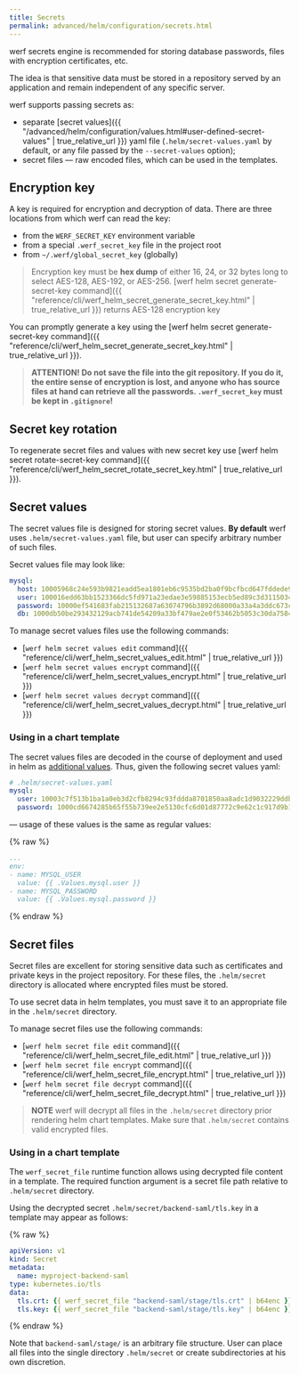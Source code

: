 ```yaml
---
title: Secrets
permalink: advanced/helm/configuration/secrets.html
---
```


werf secrets engine is recommended for storing database passwords, files with encryption certificates, etc.

The idea is that sensitive data must be stored in a repository served by an application and remain independent of any specific server.

werf supports passing secrets as:
 - separate [secret values]({{ "/advanced/helm/configuration/values.html#user-defined-secret-values" | true_relative_url }}) yaml file (`.helm/secret-values.yaml` by default, or any file passed by the `--secret-values` option);
 - secret files — raw encoded files, which can be used in the templates.

## Encryption key

A key is required for encryption and decryption of data. There are three locations from which werf can read the key:
* from the `WERF_SECRET_KEY` environment variable
* from a special `.werf_secret_key` file in the project root
* from `~/.werf/global_secret_key` (globally)

> Encryption key must be **hex dump** of either 16, 24, or 32 bytes long to select AES-128, AES-192, or AES-256. [werf helm secret generate-secret-key command]({{ "reference/cli/werf_helm_secret_generate_secret_key.html" | true_relative_url }}) returns AES-128 encryption key

You can promptly generate a key using the [werf helm secret generate-secret-key command]({{ "reference/cli/werf_helm_secret_generate_secret_key.html" | true_relative_url }}).

> **ATTENTION! Do not save the file into the git repository. If you do it, the entire sense of encryption is lost, and anyone who has source files at hand can retrieve all the passwords. `.werf_secret_key` must be kept in `.gitignore`!**

## Secret key rotation

To regenerate secret files and values with new secret key use [werf helm secret rotate-secret-key command]({{ "reference/cli/werf_helm_secret_rotate_secret_key.html" | true_relative_url }}).

## Secret values

The secret values file is designed for storing secret values. **By default** werf uses `.helm/secret-values.yaml` file, but user can specify arbitrary number of such files.

Secret values file may look like:
```yaml
mysql:
  host: 10005968c24e593b9821eadd5ea1801eb6c9535bd2ba0f9bcfbcd647fddede9da0bf6e13de83eb80ebe3cad4
  user: 100016edd63bb1523366dc5fd971a23edae3e59885153ecb5ed89c3d31150349a4ff786760c886e5c0293990
  password: 10000ef541683fab215132687a63074796b3892d68000a33a4a3ddc673c3f4de81990ca654fca0130f17
  db: 1000db50be293432129acb741de54209a33bf479ae2e0f53462b5053c30da7584e31a589f5206cfa4a8e249d20
```

To manage secret values files use the following commands:
- [`werf helm secret values edit` command]({{ "reference/cli/werf_helm_secret_values_edit.html" | true_relative_url }})
- [`werf helm secret values encrypt` command]({{ "reference/cli/werf_helm_secret_values_encrypt.html" | true_relative_url }})
- [`werf helm secret values decrypt` command]({{ "reference/cli/werf_helm_secret_values_decrypt.html" | true_relative_url }})

### Using in a chart template

The secret values files are decoded in the course of deployment and used in helm as [additional values](https://helm.sh/docs/chart_template_guide/values_files/). Thus, given the following secret values yaml:

```yaml
# .helm/secret-values.yaml
mysql:
  user: 10003c7f513b1ba1a0eb3d2cfb8294c93fddda8701850aa8adc1d9032229ddb4fd3b
  password: 1000cd6674285b65f55b739ee2e5130cfc6d01d87772c9e62c1c917d9b10194f14ef
```

— usage of these values is the same as regular values:

{% raw %}
```yaml
...
env:
- name: MYSQL_USER
  value: {{ .Values.mysql.user }}
- name: MYSQL_PASSWORD
  value: {{ .Values.mysql.password }}
```
{% endraw %}

## Secret files

Secret files are excellent for storing sensitive data such as certificates and private keys in the project repository. For these files, the `.helm/secret` directory is allocated where encrypted files must be stored.

To use secret data in helm templates, you must save it to an appropriate file in the `.helm/secret` directory.

To manage secret files use the following commands:
 - [`werf helm secret file edit` command]({{ "reference/cli/werf_helm_secret_file_edit.html" | true_relative_url }})
 - [`werf helm secret file encrypt` command]({{ "reference/cli/werf_helm_secret_file_encrypt.html" | true_relative_url }})
 - [`werf helm secret file decrypt` command]({{ "reference/cli/werf_helm_secret_file_decrypt.html" | true_relative_url }})

> **NOTE** werf will decrypt all files in the `.helm/secret` directory prior rendering helm chart templates. Make sure that `.helm/secret` contains valid encrypted files.

### Using in a chart template

<!-- Move to reference -->

The `werf_secret_file` runtime function allows using decrypted file content in a template. The required function argument is a secret file path relative to `.helm/secret` directory.

Using the decrypted secret `.helm/secret/backend-saml/tls.key` in a template may appear as follows:

{% raw %}
```yaml
apiVersion: v1
kind: Secret
metadata:
  name: myproject-backend-saml
type: kubernetes.io/tls
data:
  tls.crt: {{ werf_secret_file "backend-saml/stage/tls.crt" | b64enc }}
  tls.key: {{ werf_secret_file "backend-saml/stage/tls.key" | b64enc }}
```
{% endraw %}

Note that `backend-saml/stage/` is an arbitrary file structure. User can place all files into the single directory `.helm/secret` or create subdirectories at his own discretion.
